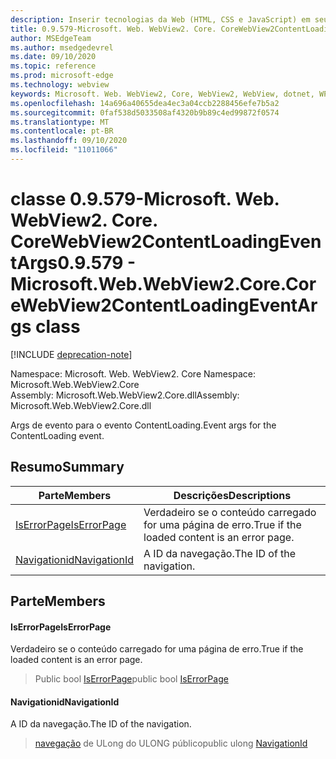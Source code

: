 ```yaml
---
description: Inserir tecnologias da Web (HTML, CSS e JavaScript) em seus aplicativos nativos com o controle WebView2 do Microsoft Edge
title: 0.9.579-Microsoft. Web. WebView2. Core. CoreWebView2ContentLoadingEventArgs
author: MSEdgeTeam
ms.author: msedgedevrel
ms.date: 09/10/2020
ms.topic: reference
ms.prod: microsoft-edge
ms.technology: webview
keywords: Microsoft. Web. WebView2, Core, WebView2, WebView, dotnet, WPF, WinForms, app, Edge, CoreWebView2, CoreWebView2Controller, controle do navegador, Edge HTML, Microsoft. Web. WebView2. Core. CoreWebView2ContentLoadingEventArgs
ms.openlocfilehash: 14a696a40655dea4ec3a04ccb2288456efe7b5a2
ms.sourcegitcommit: 0faf538d5033508af4320b9b89c4ed99872f0574
ms.translationtype: MT
ms.contentlocale: pt-BR
ms.lasthandoff: 09/10/2020
ms.locfileid: "11011066"
---
```

# <span data-ttu-id="6a1fb-104">classe 0.9.579-Microsoft. Web. WebView2. Core. CoreWebView2ContentLoadingEventArgs</span><span class="sxs-lookup"><span data-stu-id="6a1fb-104">0.9.579 - Microsoft.Web.WebView2.Core.CoreWebView2ContentLoadingEventArgs class</span></span> 

[!INCLUDE [deprecation-note](../../includes/deprecation-note.md)]

<span data-ttu-id="6a1fb-105">Namespace: Microsoft. Web. WebView2. Core </span><span class="sxs-lookup"><span data-stu-id="6a1fb-105">Namespace: Microsoft.Web.WebView2.Core</span></span>\
<span data-ttu-id="6a1fb-106">Assembly: Microsoft.Web.WebView2.Core.dll</span><span class="sxs-lookup"><span data-stu-id="6a1fb-106">Assembly: Microsoft.Web.WebView2.Core.dll</span></span>

<span data-ttu-id="6a1fb-107">Args de evento para o evento ContentLoading.</span><span class="sxs-lookup"><span data-stu-id="6a1fb-107">Event args for the ContentLoading event.</span></span>

## <span data-ttu-id="6a1fb-108">Resumo</span><span class="sxs-lookup"><span data-stu-id="6a1fb-108">Summary</span></span>

 <span data-ttu-id="6a1fb-109">Parte</span><span class="sxs-lookup"><span data-stu-id="6a1fb-109">Members</span></span>                        | <span data-ttu-id="6a1fb-110">Descrições</span><span class="sxs-lookup"><span data-stu-id="6a1fb-110">Descriptions</span></span>
--------------------------------|---------------------------------------------
[<span data-ttu-id="6a1fb-111">IsErrorPage</span><span class="sxs-lookup"><span data-stu-id="6a1fb-111">IsErrorPage</span></span>](#iserrorpage) | <span data-ttu-id="6a1fb-112">Verdadeiro se o conteúdo carregado for uma página de erro.</span><span class="sxs-lookup"><span data-stu-id="6a1fb-112">True if the loaded content is an error page.</span></span>
[<span data-ttu-id="6a1fb-113">Navigationid</span><span class="sxs-lookup"><span data-stu-id="6a1fb-113">NavigationId</span></span>](#navigationid) | <span data-ttu-id="6a1fb-114">A ID da navegação.</span><span class="sxs-lookup"><span data-stu-id="6a1fb-114">The ID of the navigation.</span></span>

## <span data-ttu-id="6a1fb-115">Parte</span><span class="sxs-lookup"><span data-stu-id="6a1fb-115">Members</span></span>

#### <span data-ttu-id="6a1fb-116">IsErrorPage</span><span class="sxs-lookup"><span data-stu-id="6a1fb-116">IsErrorPage</span></span> 

<span data-ttu-id="6a1fb-117">Verdadeiro se o conteúdo carregado for uma página de erro.</span><span class="sxs-lookup"><span data-stu-id="6a1fb-117">True if the loaded content is an error page.</span></span>

> <span data-ttu-id="6a1fb-118">Public bool [IsErrorPage](#iserrorpage)</span><span class="sxs-lookup"><span data-stu-id="6a1fb-118">public bool [IsErrorPage](#iserrorpage)</span></span>

#### <span data-ttu-id="6a1fb-119">Navigationid</span><span class="sxs-lookup"><span data-stu-id="6a1fb-119">NavigationId</span></span> 

<span data-ttu-id="6a1fb-120">A ID da navegação.</span><span class="sxs-lookup"><span data-stu-id="6a1fb-120">The ID of the navigation.</span></span>

> <span data-ttu-id="6a1fb-121">[navegação](#navigationid) de ULong do ULONG público</span><span class="sxs-lookup"><span data-stu-id="6a1fb-121">public ulong [NavigationId](#navigationid)</span></span>

